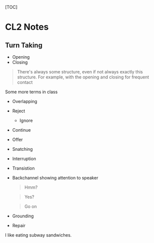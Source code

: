 [TOC]



# CL2 Notes

## Turn Taking

- Opening
- Closing

> There's always some structure, even if not always exactly this structure. For example, with the opening and closing for frequent contact



Some more terms in class

- Overlapping

- Reject

  - Ignore

- Continue

- Offer

- Snatching

- Interruption

- Transistion

- Backchannel
  showing attention to speaker

  > Hmm?

  > Yes?

  > Go on

- Grounding

- Repair

I like eating subway sandwiches.